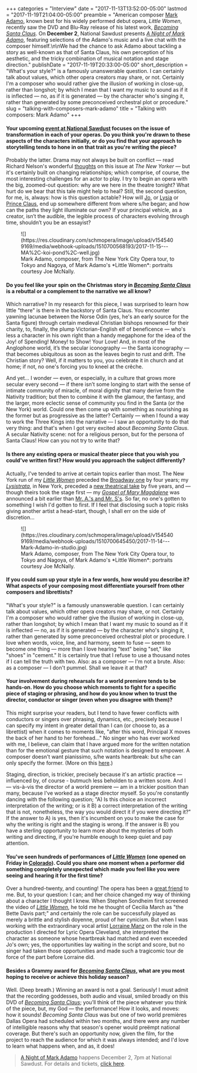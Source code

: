 +++
categories = "Interview"
date = "2017-11-13T13:52:00-05:00"
lastmod = "2017-11-19T21:04:00-05:00"
preamble = "American composer [Mark Adamo](/scene/people/mark-adamo/), known best for his widely performed debut opera, *Little Women*, recently saw the DVD and Blu-Ray release of his latest work, [*Becoming Santa Claus*](https://store.cdbaby.com/cd/thedallasopera). On **December 2**, National Sawdust presents [*A Night of Mark Adamo*](https://nationalsawdust.org/event/a-night-of-mark-adamo/), featuring selections of the Adamo's music and a live chat with the composer himself.\n\nWe had the chance to ask Adamo about tackling a story as well-known as that of Santa Claus, his own perception of his aesthetic, and the tricky combination of musical notation and stage direction."
publishDate = "2017-11-19T20:33:00-05:00"
short_description = "What&#039;s your style?&quot; is a famously unanswerable question. I can certainly talk about values, which other opera creators may share, or not. Certainly I&#039;m a composer who would rather give the illusion of working in close-up, rather than longshot; by which I mean that I want my music to sound as if it is inflected — no, as if it is generated — by the character who&#039;s singing it, rather than generated by some preconceived orchestral plot or procedure."
slug = "talking-with-composers-mark-adamo"
title = "Talking with composers: Mark Adamo"
+++

#### Your upcoming [event at National Sawdust](https://nationalsawdust.org/event/a-night-of-mark-adamo/) focuses on the issue of transformation in each of your operas. Do you think you're drawn to these aspects of the characters initially, or do you find that your approach to storytelling tends to hone in on that trait as you're writing the piece?

Probably the latter. Drama may not always be built on conflict — read Richard Nelson's wonderful [thoughts](https://www.newyorker.com/culture/culture-desk/richard-nelsons-meditative-play-about-joseph-papp-and-the-founding-of-the-public-theatre) on this issue at *The New Yorker* — but it's certainly built on changing relationships; which comprise, of course, the most interesting challenges for an actor to play. I try to begin an opera with the big, zoomed-out question: why are we here in the theatre tonight? What hurt do we bear that this tale might help to heal?  Still, the second question, for me, is, always: how is this question actable? How will [Jo](http://www.nytimes.com/2003/03/26/books/opera-review-alcott-s-sisters-grow-from-page-to-stage.html), or [Lysia](https://www.dmagazine.com/arts-entertainment/2012/05/opera-review-lysistrata-an-ancient-story-fit-for-the-modern-ear/) or [Prince Claus](https://www.dmagazine.com/arts-entertainment/2015/12/the-dallas-opera-delivers-a-wild-christmas-gift-with-becoming-santa-claus/), end up somewhere different from where s/he began; and how can the paths they light illuminate our own? If your principal vehicle, as a creator, isn’t the audible, the legible process of characters evolving through time, shouldn’t you be an essayist?

<figure data-type="image">
![](https://res.cloudinary.com/schmopera/image/upload/v1545409169/media/webhook-uploads/1510700568193/2017-11-15---MA%2C-koi-pond%2C-well.jpg)
<figcaption>Mark Adamo, composer, from The New York City Opera tour, to Tokyo and Nagoya, of Mark Adamo's *Little Women*: portraits courtesy Joe McNally.</figcaption>
</figure>

#### Do you feel like your spin on the Christmas story in [*Becoming Santa Claus*](http://www.markadamo.com/becoming-santa-claus-dvd-and-blu-ray/) is a rebuttal or a complement to the narrative we all know? 

Which narrative? In my research for this piece, I was surprised to learn how little "there" is there in the backstory of Santa Claus. You encounter yawning lacunae between the Norse Odin (yes, he's an early source for the Santa figure) through certain medieval Christian bishops renowned for their charity, to, finally, the plump Victorian-English elf of beneficence — who's less a character in his own right than a handy megaphone for the idea of the Joy! of Spending! Money! to Show! Your Love! And, in most of the Anglophone world, it’s the secular iconography — the Santa iconography — that becomes ubiquitous as soon as the leaves begin to rust and drift. The Christian story? Well, if it matters to you, you celebrate it in church and at home; if not, no one's forcing you to kneel at the crêche.

And yet... I wonder — even, or especially, in a culture that grows more secular every second — if there isn’t some longing to start with the sense of intimate community of miracle, of moral dignity that many derive from the Nativity tradition; but then to combine it with the glamour, the fantasy, and the larger, more eclectic sense of community you find in the Santa (or the New York) world. Could one then come up with something as nourishing as the former but as progressive as the latter? Certainly — when I found a way to work the Three Kings into the narrative — I saw an opportunity to do that very thing: and that's when I got very excited about *Becoming Santa Claus*. A secular Nativity scene: not for a religious person, but for the persona of Santa Claus! How can you not try to write that?

#### Is there any existing opera or musical theater piece that you wish you could've written first? How would you approach the subject differently?

Actually, I've tended to arrive at certain topics earlier than most. The New York run of my [*Little Women*](http://www.markadamo.com/little-women/) preceded the [Broadway one](https://en.wikipedia.org/wiki/Little_Women_(musical)) by four years; my [*Lysistrata*](http://www.markadamo.com/lysistrata/), in New York, preceded a [new theatrical take](https://en.wikipedia.org/wiki/Lysistrata_Jones) by five years, and — though theirs took the stage first — my [*Gospel of Mary Magdalene*](http://www.markadamo.com/the-gospel-of-mary-magdalene/) was announced a bit earlier than [Mr. A.'s and Mr. S's](https://en.wikipedia.org/wiki/The_Gospel_According_to_the_Other_Mary). So far, no one's gotten to something I wish I'd gotten to first. If I feel that disclosing such a topic risks giving another artist a head-start, though, I shall err on the side of discretion...

<figure data-type="image">
![](https://res.cloudinary.com/schmopera/image/upload/v1545409169/media/webhook-uploads/1510700645450/2017-11-14---Mark-Adamo-in-studio.jpg)
<figcaption>Mark Adamo, composer, from The New York City Opera tour, to Tokyo and Nagoya, of Mark Adamo's *Little Women*: portraits courtesy Joe McNally.</figcaption>
</figure>

#### If you could sum up your style in a few words, how would you describe it? What aspects of your composing most differentiate yourself from other composers and librettists?

"What's your style?" is a famously unanswerable question. I can certainly talk about values, which other opera creators may share, or not. Certainly I'm a composer who would rather give the illusion of working in close-up, rather than longshot; by which I mean that I want my music to sound as if it is inflected — no, as if it is generated — by the character who's singing it, rather than generated by some preconceived orchestral plot or procedure. I love when words, voice, line, and harmony, seem to fuse — seem to become one thing — more than I love hearing  "text" being "set," like "shoes" in "cement." It is certainly true that I refuse to use a thousand notes if I can tell the truth with two. Also: as a composer — I'm not a brute. Also: as a composer — I don't pummel. Shall we leave it at that?

#### Your involvement during rehearsals for a world premiere tends to be hands-on. How do you choose which moments to fight for a specific piece of staging or phrasing, and how do you know when to trust the director, conductor or singer (even when you disagree with them)?

This might surprise your readers, but I tend to have fewer conflicts with conductors or singers over phrasing, dynamics, etc., precisely because I can specify my intent in greater detail than I can (or choose to, as a librettist) when it comes to moments like, "after this word, Principal X moves the back of her hand to her forehead…" No singer who has ever worked with me, I believe, can claim that I have argued more for the written notation than for the emotional gesture that such notation is designed to empower. A composer doesn't want pianissimo, s/he wants heartbreak: but s/he can only specify the former. (More on this [here](http://www.markadamo.com/the-singer-as-orchestrator-after-the-salon-2/).) 

Staging, direction, is trickier, precisely because it's an artistic practice — influenced by, of course - butmuch less beholden to a written score. And I — vis-à-vis the director of a world premiere — am in a trickier position than many, because I've worked as a stage director myself. So you're constantly dancing with the following question; "A) Is this choice an incorrect interpretation of the writing; or is it B) a correct interpretation of the writing that is not, nonetheless, the way you would direct it if you were directing it?" If the answer to A) is yes, then it's incumbent on you to make the case for why the writing is right and the staging is wrong. If the answer is B) you have a sterling opportunity to learn more about the mysteries of both writing and directing, if you're humble enough to keep quiet and pay attention.

#### You've seen hundreds of performances of [*Little Women*](http://www.markadamo.com/little-women/) (one opened on Friday in [Colorado](https://www.facebook.com/events/455782174817687/)). Could you share one moment when a performer did something completely unexpected which made you feel like you were seeing and hearing it for the first time?

Over a hundred-twenty, and counting! The opera has been a [great friend](http://news.musicsalesclassical.com/wAqsjrloTRssJEdaQhRhPK_QJnw7tVTFmOTk3oc4T9z/WebView.aspx) to me. But, to your question: I can; and her choice changed my way of thinking about a character I thought I knew. When Stephen Sondheim first screened the video of [*Little Women*](https://www.amazon.com/Adamo-Little-Women-Joyce-DiDonato/dp/B0040AT65Q), he told me he thought of Cecilia March as "the Bette Davis part;" and certainly the role can be successfully played as merely a brittle and stylish doyenne, proud of her cynicism. But when I was working with the extraordinary vocal artist [Lorraine Manz](https://www.oberlin.edu/lorraine-manz) on the role in the production I directed for Lyric Opera Cleveland, she interpreted the character as someone whose heartbreak had matched and even exceeded Jo's own; yes, the opportunities lay waiting in the script and score, but no singer had taken those opportunities and made such a tragicomic tour de force of the part before Lorraine did.

#### Besides a Grammy award for [*Becoming Santa Claus*](https://store.cdbaby.com/cd/thedallasopera), what are you most hoping to receive or achieve this holiday season?

Well. (Deep breath.) Winning an award is not a goal. Seriously! I must admit that the recording goddesses, both audio and visual, smiled broadly on this DVD of [*Becoming Santa Claus*](https://store.cdbaby.com/cd/thedallasopera); you’ll think of the piece whatever you think of the piece, but, my God — the performance! How it looks, and moves: how it sounds!  *Becoming Santa Claus* was but one of two world premières Dallas Opera had scheduled within two months, and there were any number of intelligible reasons why that season's opener would preëmpt national coverage. But there's such an opportunity now, given the film, for the project to reach the audience for which it was always intended; and I'd love to learn what happens when, and as, it does!

>[A Night of Mark Adamo](https://nationalsawdust.org/event/a-night-of-mark-adamo/) happens December 2, 7pm at National Sawdust. For details and tickets, [click here](https://nationalsawdust.org/event/a-night-of-mark-adamo/).
